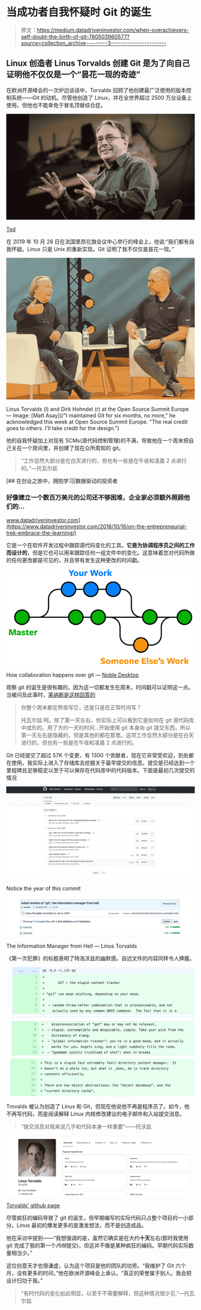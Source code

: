 # 当成功者自我怀疑时 Git 的诞生

> 原文：<https://medium.datadriveninvestor.com/when-overachievers-self-doubt-the-birth-of-git-780503960577?source=collection_archive---------3----------------------->

## Linux 创造者 Linus Torvalds 创建 Git 是为了向自己证明他不仅仅是一个“昙花一现的奇迹”

在欧洲开源峰会的一次炉边谈话中，Torvalds 回顾了他创建最广泛使用的版本控制系统——Git 的动机。尽管他创造了 Linux，并在全世界超过 2500 万台设备上使用，但他也不能幸免于冒名顶替综合症。

![](img/19e855661df137573a0e30cce4cc1ba1.png)

[Ted](https://www.youtube.com/watch?v=o8NPllzkFhE)

在 2019 年 10 月 28 日在法国里昂花旗会议中心举行的峰会上，他说:“我们都有自我怀疑。Linux 只是 Unix 的重新实现。Git 证明了我不仅仅是昙花一现。”

![](img/a6140a0b7f68e2e80adde42a25f9a1c1.png)

Linus Torvalds (l) and Dirk Hohndel (r) at the Open Source Summit Europe — Image: [Matt Asay](/"I maintained Git for six months, no more," he acknowledged this week at Open Source Summit Europe. "The real credit goes to others. I'll take credit for the design.")

他的自我怀疑加上对现有 SCMs(源代码控制管理)的不满，导致他在一个周末把自己关在一个房间里，并创建了现在众所周知的 git。

> “工作显然大部分是在白天进行的，但也有一些是在午夜和凌晨 2 点进行的。”—托瓦尔兹

[](https://www.datadriveninvestor.com/2018/10/16/on-the-entrepreneurial-trek-embrace-the-learning/) [## 在创业之旅中，拥抱学习|数据驱动的投资者

### 好像建立一个数百万美元的公司还不够困难，企业家必须额外照顾他们的…

www.datadriveninvestor.com](https://www.datadriveninvestor.com/2018/10/16/on-the-entrepreneurial-trek-embrace-the-learning/) 

它是一个在软件开发过程中跟踪源代码变化的工具。**它是为协调程序员之间的工作而设计的**，但是它也可以用来跟踪任何一组文件中的变化。这意味着您对代码所做的任何更改都是可见的，并且带有发生这种更改的时间戳。

![](img/2330f82e5bb81d8ea92439aac2d56d95.png)

How collaboration happens over git — [Noble Desktop](https://www.nobledesktop.com/blog/what-is-git-and-why-should-you-use-it)

观察 git 的诞生是很有趣的，因为这一切都发生在周末，时间戳可以证明这一点。当被问及此事时，[莱纳斯是这样回答的](https://www.linuxfoundation.org/blog/2015/04/10-years-of-git-an-interview-with-git-creator-linus-torvalds/)

> 你整个周末都在熬夜写它，还是只是在正常时间写？
> 
> 托瓦尔兹:呵。除了第一天左右，你实际上可以看到它是如何在 git 源代码库中成形的。用了大约一天的时间…开始使用 git 本身向 git 提交东西，所以第一天左右是隐藏的，但是其他的都在那里。这项工作显然大部分是在白天进行的，但也有一些是在午夜和凌晨 2 点进行的。

Git 已经提交了超过 57K 个变更，有 1300 个贡献者，现在它非常受欢迎，到处都在使用。我实际上进入了存储库去挖掘关于最早提交的信息。提交是已经达到一个里程碑且足够稳定以至于可以保存在代码库中的代码版本。下面是最初几次提交的情况

![](img/dcaa1b736d61bca018d7139f8d9118fc.png)

Notice the year of this commit

![](img/dcd4195a28d80946f1ae9e7737034b70.png)

The Information Manager from Hell — Linus Torvalds

《第一次犯罪》的标题表明了特洛沃兹的幽默感。自述文件的内容同样令人捧腹。

![](img/86ba88c3f215a0794d3dedc6cb0e4337.png)![](img/bdbdb67ea9c39f73a9283af03250da8a.png)![](img/c12a09a0c2243ed15f094c3f8d184419.png)

Trovalds 被认为创造了 Linux 和 Git，但现在他说他不再是程序员了。如今，他不再写代码，而是阅读解释 Linux 内核修改建议的电子邮件和入站提交消息。

> “提交消息对我来说几乎和代码本身一样重要”——托沃兹

![](img/053e30bb3659b1d6270eb14fab194a1a.png)

[Torvalds’ github page](https://github.com/torvalds)

尽管疯狂的编码导致了 git 的诞生，但早期编写的实际代码只占整个项目的一小部分。Linus 最初的爆发更多的是激发想法，而不是创造成品。

他在采访中提到——“我想强调的是，虽然它确实是在大约**十天**左右(那时我使用 git 完成了我的第一个*内核*提交)，但这并不像是某种疯狂的编码。早期代码实际数量相当少。”

这位创意天才也很谦虚，认为这个项目是他的团队的功劳。“我维护了 Git 六个月，没有更多的时间，”他在欧洲开源峰会上承认。“真正的荣誉属于别人。我会把设计归功于我。”

> "有时代码的变化如此明显，以至于不需要解释，但这种情况很少见."—托瓦尔兹